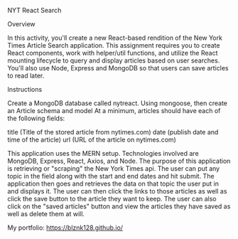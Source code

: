 NYT React Search

Overview

In this activity, you'll create a new React-based rendition of the New York Times Article Search application. This assignment requires you to create React components, work with helper/util functions, and utilize the React mounting lifecycle to query and display articles based on user searches. You'll also use Node, Express and MongoDB so that users can save articles to read later.

Instructions

Create a MongoDB database called nytreact.
Using mongoose, then create an Article schema and model
At a minimum, articles should have each of the following fields:

title (Title of the stored article from nytimes.com)
date (publish date and time of the article)
url (URL of the article on nytimes.com)

This application uses the MERN setup.  Technologies involved are MongoDB, Express, React, Axios, and Node.  The purpose of this application is retrieving or "scraping" the New York Times api.  The user can put any topic in the field along with the start and end dates and hit submit. The application then goes and retrieves the data on that topic the user put in and displays it. The user can then click the links to those articles as well as click the save button to the article they want to keep. The user can also click on the "saved articles" button and view the articles they have saved as well as delete them at will.

My portfolio: https://blznk128.github.io/